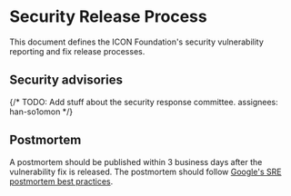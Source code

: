 # Security Release Process

This document defines the ICON Foundation's security vulnerability reporting and fix release processes.

## Security advisories

{/* 
  TODO: Add stuff about the security response committee.
  assignees: han-so1omon
*/}

## Postmortem

A postmortem should be published within 3 business days after the vulnerability fix is released. The postmortem should follow  [Google's SRE postmortem best practices](https://landing.google.com/sre/book/chapters/postmortem-culture.html).
